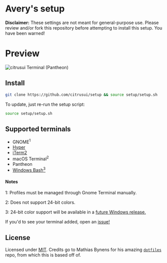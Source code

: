 # Avery's setup

**Disclaimer:** These settings are not meant for general-purpose use. Please review and/or fork this repository before attempting to install this setup. You have been warned!

# Preview

![citrusui Terminal (Pantheon)](https://cloud.githubusercontent.com/assets/9056756/20819917/a1bf69a8-b805-11e6-82c7-bd6ec038144d.png)

## Install

```sh
git clone https://github.com/citrusui/setup && source setup/setup.sh
```

To update, just re-run the setup script:

```sh
source setup/setup.sh
```

## Supported terminals

- GNOME<sup>1</sup>
- [Hyper](https://hyper.is)
- [iTerm2](https://www.iterm2.com)
- macOS Terminal<sup>2</sup>
- Pantheon
- [Windows Bash<sup>3</sup>](https://msdn.microsoft.com/commandline/wsl/about)

#### Notes

1: Profiles must be managed through Gnome Terminal manually.

2: Does not support 24-bit colors.

3: 24-bit color support will be available in a [future Windows release.](https://blogs.msdn.microsoft.com/commandline/2016/09/22/24-bit-color-in-the-windows-console/)

If you'd to see your terminal added, open an [issue!](https://github.com/citrusui/setup/issues)

## License

Licensed under [MIT](LICENSE.md). Credits go to Mathias Bynens for his amazing [`dotfiles`](https://github.com/mathiasbynens/dotfiles) repo, from which this is based off of.
